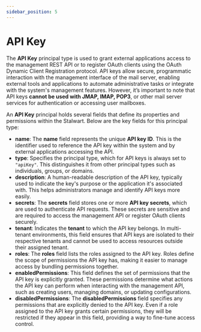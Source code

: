 ```yaml
---
sidebar_position: 5
---
```


# API Key

The **API Key** principal type is used to grant external applications access to the management REST API or to register OAuth clients using the OAuth Dynamic Client Registration protocol. API keys allow secure, programmatic interaction with the management interface of the mail server, enabling external tools and applications to automate administrative tasks or integrate with the system's management features. However, it’s important to note that API keys **cannot be used with JMAP, IMAP, POP3**, or other mail server services for authentication or accessing user mailboxes.

An **API Key** principal holds several fields that define its properties and permissions within the Stalwart. Below are the key fields for this principal type:

- **name**: The **name** field represents the unique **API key ID**. This is the identifier used to reference the API key within the system and by external applications accessing the API.
- **type**: Specifies the principal type, which for API keys is always set to `"apiKey"`. This distinguishes it from other principal types such as individuals, groups, or domains.
- **description**: A human-readable description of the API key, typically used to indicate the key's purpose or the application it's associated with. This helps administrators manage and identify API keys more easily.
- **secrets**:  The **secrets** field stores one or more **API key secrets**, which are used to authenticate API requests. These secrets are sensitive and are required to access the management API or register OAuth clients securely.
- **tenant**: Indicates the **tenant** to which the API key belongs. In multi-tenant environments, this field ensures that API keys are isolated to their respective tenants and cannot be used to access resources outside their assigned tenant.
- **roles**: The **roles** field lists the roles assigned to the API key. Roles define the scope of permissions the API key has, making it easier to manage access by bundling permissions together.
- **enabledPermissions**: This field defines the set of permissions that the API key is explicitly granted. These permissions determine what actions the API key can perform when interacting with the management API, such as creating users, managing domains, or updating configurations.
- **disabledPermissions**: The **disabledPermissions** field specifies any permissions that are explicitly denied to the API key. Even if a role assigned to the API key grants certain permissions, they will be restricted if they appear in this field, providing a way to fine-tune access control.

